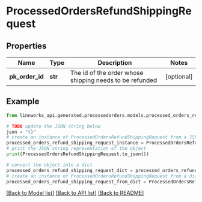 # ProcessedOrdersRefundShippingRequest


## Properties

Name | Type | Description | Notes
------------ | ------------- | ------------- | -------------
**pk_order_id** | **str** | The id of the order whose shipping needs to be refunded | [optional] 

## Example

```python
from linnworks_api.generated.processedorders.models.processed_orders_refund_shipping_request import ProcessedOrdersRefundShippingRequest

# TODO update the JSON string below
json = "{}"
# create an instance of ProcessedOrdersRefundShippingRequest from a JSON string
processed_orders_refund_shipping_request_instance = ProcessedOrdersRefundShippingRequest.from_json(json)
# print the JSON string representation of the object
print(ProcessedOrdersRefundShippingRequest.to_json())

# convert the object into a dict
processed_orders_refund_shipping_request_dict = processed_orders_refund_shipping_request_instance.to_dict()
# create an instance of ProcessedOrdersRefundShippingRequest from a dict
processed_orders_refund_shipping_request_from_dict = ProcessedOrdersRefundShippingRequest.from_dict(processed_orders_refund_shipping_request_dict)
```
[[Back to Model list]](../README.md#documentation-for-models) [[Back to API list]](../README.md#documentation-for-api-endpoints) [[Back to README]](../README.md)


